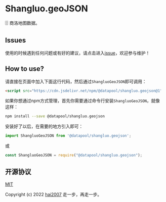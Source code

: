 # Shangluo.geoJSON
🗄️ 商洛地图数据。

## Issues
使用的时候遇到任何问题或有好的建议，请点击进入[issue](https://github.com/hai2007/datapool/issues)，欢迎参与维护！

## How to use?

请直接在页面中加入下面这行代码，然后通过```ShangluoGeoJSON```即可调用：

```html
<script src="https://cdn.jsdelivr.net/npm/@datapool/shangluo.geojson@1"></script>
```

如果你想通过npm方式管理，首先你需要通过命令行安装``````ShangluoGeoJSON``````，就像这样：

```bash
npm install --save @datapool/shangluo.geojson
```

安装好了以后，在需要的地方引入即可：

```js
import ShangluoGeoJSON from '@datapool/shangluo.geojson';
```

或

```js
const ShangluoGeoJSON = require("@datapool/shangluo.geojson");
```

开源协议
---------------------------------------
[MIT](https://github.com/hai2007/datapool/blob/master/LICENSE)

Copyright (c) 2022 [hai2007](https://hai2007.gitee.io/sweethome/) 走一步，再走一步。
